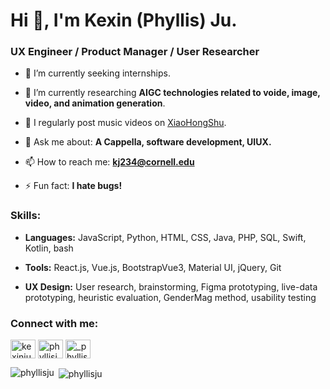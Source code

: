 <h1 align="left">Hi 👋, I'm Kexin (Phyllis) Ju.</h1>
<h3 align="left"> UX Engineer / Product Manager / User Researcher</h3>

- 🔭 I’m currently seeking internships.

- 🌱 I’m currently researching **AIGC technologies related to voide, image, video, and animation generation**.

- 📝 I regularly post music videos on [XiaoHongShu](https://www.xiaohongshu.com/user/profile/5db530c00000000001008a08?xhsshare=CopyLink&appuid=5db530c00000000001008a08&apptime=1657227649).

- 💬 Ask me about: **A Cappella, software development, UIUX.**

- 📫 How to reach me: **kj234@cornell.edu**


- ⚡ Fun fact: **I hate bugs!**

<h3 align="left">Skills:</h3>

- **Languages:** JavaScript, Python, HTML, CSS, Java, PHP, SQL, Swift, Kotlin, bash

- **Tools:** React.js, Vue.js, BootstrapVue3, Material UI, jQuery, Git

- **UX Design:** User research, brainstorming, Figma prototyping, live-data prototyping, heuristic evaluation, GenderMag method, usability testing

<h3 align="left">Connect with me:</h3>
<p align="left">
<a href="https://linkedin.com/in/kexin-ju-2572a7235" target="_blank"><img align="center" src="https://raw.githubusercontent.com/rahuldkjain/github-profile-readme-generator/master/src/images/icons/Social/linked-in-alt.svg" alt="kexinju" height="30" width="40" /></a>
<a href="https://www.instagram.com/_phyllisju_" target="_blank"><img align="center" src="https://raw.githubusercontent.com/rahuldkjain/github-profile-readme-generator/master/src/images/icons/Social/instagram.svg" alt="phyllisju" height="30" width="40" /></a>
<a href="https://twitter.com/Phylliiiis" target="_blank"><img align="center" src="https://raw.githubusercontent.com/rahuldkjain/github-profile-readme-generator/master/src/images/icons/Social/twitter.svg" alt="_phyllisju_" height="30" width="40" /></a>
</p>

<p><img align="left" src="https://github-readme-stats.vercel.app/api/top-langs?username=phyllisju&show_icons=true&locale=en&layout=compact" alt="phyllisju" /></p>

<p>&nbsp;<img align="center" src="https://github-readme-stats.vercel.app/api?username=phyllisju&show_icons=true&locale=en" alt="phyllisju" /></p>
